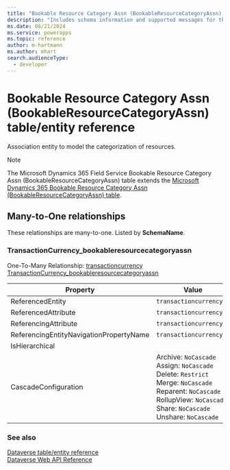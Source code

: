 ```yaml
---
title: "Bookable Resource Category Assn (BookableResourceCategoryAssn) table/entity reference (Microsoft Dynamics 365 Field Service)"
description: "Includes schema information and supported messages for the Bookable Resource Category Assn (BookableResourceCategoryAssn) table/entity with Microsoft Dynamics 365 Field Service."
ms.date: 08/21/2024
ms.service: powerapps
ms.topic: reference
author: m-hartmann
ms.author: mhart
search.audienceType: 
  - developer
---
```


# Bookable Resource Category Assn (BookableResourceCategoryAssn) table/entity reference

Association entity to model the categorization of resources.

> [!NOTE]
> The Microsoft Dynamics 365 Field Service Bookable Resource Category Assn (BookableResourceCategoryAssn) table extends the [Microsoft Dynamics 365 Bookable Resource Category Assn (BookableResourceCategoryAssn) table](/dynamics365/developer/entities/bookableresourcecategoryassn).




## Many-to-One relationships

These relationships are many-to-one. Listed by **SchemaName**.

### <a name="BKMK_TransactionCurrency_bookableresourcecategoryassn"></a> TransactionCurrency_bookableresourcecategoryassn

One-To-Many Relationship: [transactioncurrency TransactionCurrency_bookableresourcecategoryassn](transactioncurrency.md#BKMK_TransactionCurrency_bookableresourcecategoryassn)

|Property|Value|
|---|---|
|ReferencedEntity|`transactioncurrency`|
|ReferencedAttribute|`transactioncurrencyid`|
|ReferencingAttribute|`transactioncurrencyid`|
|ReferencingEntityNavigationPropertyName|`transactioncurrencyid`|
|IsHierarchical||
|CascadeConfiguration|Archive: `NoCascade`<br />Assign: `NoCascade`<br />Delete: `Restrict`<br />Merge: `NoCascade`<br />Reparent: `NoCascade`<br />RollupView: `NoCascade`<br />Share: `NoCascade`<br />Unshare: `NoCascade`|



### See also

[Dataverse table/entity reference](../about-entity-reference.md)  
[Dataverse Web API Reference](/power-apps/developer/data-platform/webapi/reference/about)   

